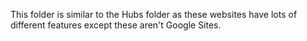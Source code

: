 This folder is similar to the Hubs folder as these websites have lots of different features except these aren't Google Sites. 
